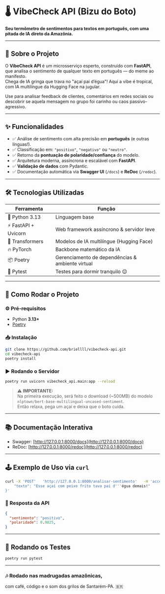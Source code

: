 # 🌡️ VibeCheck API (Bizu do Boto)  
**Seu termômetro de sentimentos para textos em português, com uma pitada de IA direto da Amazônia.**

---

## 🎯 Sobre o Projeto

O **VibeCheck API** é um microsserviço esperto, construído com **FastAPI**, que analisa o sentimento de qualquer texto em português — do meme ao manifesto.  
Chega de IA gringa que trava no "açaí pai d’égua"! Aqui a vibe é tropical, com IA multilíngue da Hugging Face na jugular.

Use para analisar feedback de clientes, comentários em redes sociais ou descobrir se aquela mensagem no grupo foi carinho ou caos passivo-agressivo.

---

## ✨ Funcionalidades

- ✅ Análise de sentimento com alta precisão em **português** (e outras línguas!).
- ✅ Classificação em: `"positivo"`, `"negativo"` ou `"neutro"`.
- ✅ Retorno da **pontuação de polaridade/confiança** do modelo.
- ✅ Arquitetura moderna, assíncrona e escalável com **FastAPI**.
- ✅ **Validação de dados** com Pydantic.
- ✅ Documentação automática via **Swagger UI** (`/docs`) e **ReDoc** (`/redoc`).

---

## 🛠️ Tecnologias Utilizadas

| Ferramenta        | Função                                             |
|-------------------|----------------------------------------------------|
| 🐍 Python 3.13     | Linguagem base                                     |
| ⚡ FastAPI + Uvicorn | Web framework assíncrono & servidor leve         |
| 🤗 Transformers   | Modelos de IA multilíngue (Hugging Face)           |
| 🔥 PyTorch        | Backbone matemático da IA                          |
| 📦 Poetry         | Gerenciamento de dependências & ambiente virtual   |
| 🧪 Pytest         | Testes para dormir tranquilo 😌                    |

---

## 🚀 Como Rodar o Projeto

### ⚙️ Pré-requisitos

- Python **3.13+**
- [Poetry](https://python-poetry.org/docs/#installation)

### 📥 Instalação

```bash
git clone https://github.com/briellll/vibecheck-api.git
cd vibecheck-api
poetry install
```

### ▶️ Rodando o Servidor

```bash
poetry run uvicorn vibecheck_api.main:app --reload
```

> ⚠️ **IMPORTANTE:**  
Na primeira execução, será feito o download (~500MB) do modelo `nlptown/bert-base-multilingual-uncased-sentiment`.  
Então relaxa, pega um açaí e deixa que o boto cuida.

---

## 📚 Documentação Interativa

- Swagger: [http://127.0.0.1:8000/docs](http://127.0.0.1:8000/docs)  
- ReDoc: [http://127.0.0.1:8000/redoc](http://127.0.0.1:8000/redoc)

---

## 🕹️ Exemplo de Uso via `curl`

```bash
curl -X 'POST'   'http://127.0.0.1:8000/analisar-sentimento'   -H 'accept: application/json'   -H 'Content-Type: application/json'   -d '{
    "texto": "Esse açaí com peixe frito tava pai d'''égua demais!"
}'
```

### 🔄 Resposta da API

```json
{
  "sentimento": "positivo",
  "polaridade": 0.9825,
}
```

---

## 🧪 Rodando os Testes

```bash
poetry run pytest
```

---

### 🎶 Rodado nas madrugadas amazônicas,  
com café, código e o som dos grilos de Santarém-PA. 🇧🇷
